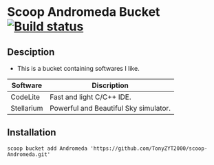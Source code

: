 # Scoop Andromeda Bucket [![Build status](https://ci.appveyor.com/api/projects/status/88393ccpqd77l5pw/branch/master?svg=true)](https://ci.appveyor.com/project/TonyZYT2000/scoop-Andromeda/branch/master)

## Desciption

- This is a bucket containing softwares I like.

| Software    | Discription                           |
| ----------- | ------------------------------------- |
| CodeLite    | Fast and light C/C++ IDE.             |
| Stellarium  | Powerful and Beautiful Sky simulator. |

## Installation

`scoop bucket add Andromeda 'https://github.com/TonyZYT2000/scoop-Andromeda.git'`
